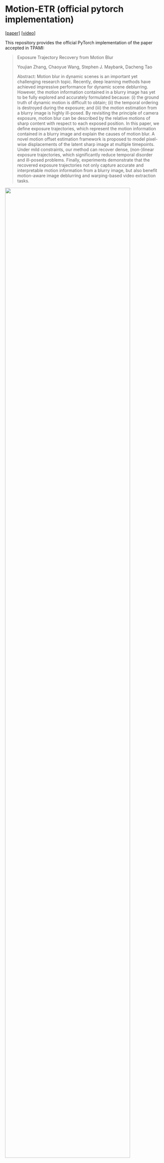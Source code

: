 # Motion-ETR (official pytorch implementation)
[[paper]](https://ieeexplore.ieee.org/abstract/document/9551756/) [[video]](https://drive.google.com/file/d/1TnNUFoDy2VQ8pI4mUph92WTKG68Y5F7s/view?usp=sharing)

This repository provides the official PyTorch implementation of the paper accepted in TPAMI:

>Exposure Trajectory Recovery from Motion Blur 
> 
>Youjian Zhang, Chaoyue Wang, Stephen J. Maybank, Dacheng Tao
>
>Abstract: Motion blur in dynamic scenes is an important yet challenging research topic. Recently, deep learning methods have achieved impressive performance for dynamic scene deblurring. However, the motion information contained in a blurry image has yet to be fully explored and accurately formulated because: (i) the ground truth of dynamic motion is difficult to obtain; (ii) the temporal ordering is destroyed during the exposure; and (iii) the motion estimation from a blurry image is highly ill-posed. By revisiting the principle of camera exposure, motion blur can be described by the relative motions of sharp content with respect to each exposed position. In this paper, we define exposure trajectories, which represent the motion information contained in a blurry image and explain the causes of motion blur. A novel motion offset estimation framework is proposed to model pixel-wise displacements of the latent sharp image at multiple timepoints. Under mild constraints, our method can recover dense, (non-)linear exposure trajectories, which significantly reduce temporal disorder and ill-posed problems. Finally, experiments demonstrate that the recovered exposure trajectories not only capture accurate and interpretable motion information from a blurry image, but also benefit motion-aware image deblurring and warping-based video extraction tasks.

<img src= "https://github.com/yjzhang96/Motion-ETR/blob/main/pics/reblur_pipeline.png" width="90%">

---
## Contents

The contents of this repository are as follows:

1. [Prerequisites](#Prerequisites)
2. [Dataset](#Dataset)
3. [Train](#Train)
4. [Test](#Test)
5. [Performance](#Performance)
6. [Model](#Model)

---

### Prerequisites
- Pytorch 1.1.0 + cuda 10.0
- You need to first install two repositories, [DCN_v2](https://github.com/chengdazhi/Deformable-Convolution-V2-PyTorch) and [MSSSIM](https://github.com/jorge-pessoa/pytorch-msssim), in the './model' directory, following their installation instructions respectively.
### Dataset
Download [GoPro]((https://seungjunnah.github.io/Datasets/gopro.html)) datasets and algin the blurry/sharp image pairs.
Organize the dataset in the following form:

```bash
|- Gopro_align_data 
|   |- train  % 2103 image pairs
|   |   |- GOPR0372_07_00_000047.png
|   |   |- ...
|   |- test   % 1111 image pairs
|   |   |- GOPR0384_11_00_000001.png
|   |   |- ...
```

### Training 
- To train motion offset estimation model, run the following command:
```bash
sh run_train.sh
```
Note that you can replace the argument ```offset_mode``` from ```lin/bilin/quad``` to decide the constraint of the estimated trajectory as ```linear/bi-linear/quadratic```

- To train the deblurring model, run the same command and change the argument ```blur_direction``` from ```"reblur"``` to ```"deblur"```


### Test
- To train motion offset estimation model, run the following command:
```bash
sh run_test.sh
```
- To train the deblurring model, run the same command and change the argument ```blur_direction``` from ```"reblur"``` to ```"deblur"```


### Performance
We provide some examples of our quadratic exposure trajectory and the cooresponding reblurred images.

<img src= "https://github.com/yjzhang96/Motion-ETR/blob/main/pics/eg_exposure_trajectory.png" width="90%">

### Model
We have put the pretrained quadratic model in directory ```./pretrain_models/MTR_Gopro_quad```, and we will provide other models which mentioned in the paper in the Google drive.

|   Model     |  [Zero constraint](https://drive.google.com/drive/u/0/folders/1GpFlyj-gxb1QhBB_THssn-b1LE8Zdkeu)    |   [Linear](https://drive.google.com/drive/u/0/folders/1GpFlyj-gxb1QhBB_THssn-b1LE8Zdkeu)   |   [Bi-linear](https://drive.google.com/drive/u/0/folders/1twsAvk7kJ7XdtR2rfiHq7ZqkSJLi3dp3)   |   [Quadratic](https://drive.google.com/drive/u/0/folders/1GpFlyj-gxb1QhBB_THssn-b1LE8Zdkeu)   |
| :---------: |     :-------:       |  :-------: |   :--------:  |   :---------: |
|     PSNR    |     35.82           |   33.45    |      33.79    |    34.68      |
|    SSIM     |     0.9800          |   0.9669   |      0.9687   |    0.9740     |

Also, we provide our pretrained motion-aware deblurring [model](https://drive.google.com/drive/u/0/folders/1GpFlyj-gxb1QhBB_THssn-b1LE8Zdkeu).


